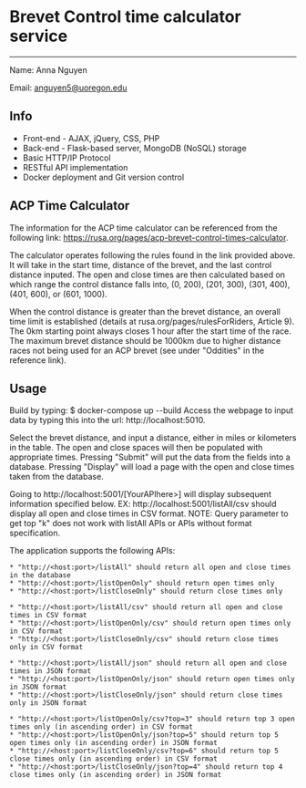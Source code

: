 # Brevet Control time calculator service
---
Name: Anna Nguyen

Email: anguyen5@uoregon.edu

## Info 

* Front-end - AJAX, jQuery, CSS, PHP
* Back-end - Flask-based server, MongoDB (NoSQL) storage
* Basic HTTP/IP Protocol
* RESTful API implementation
* Docker deployment and Git version control

## ACP Time Calculator

The information for the ACP time calculator can be referenced from the following link: https://rusa.org/pages/acp-brevet-control-times-calculator.

The calculator operates following the rules found in the link provided above. It will take in the start time, distance of the brevet, and the last control distance inputed. The open and close times are then calculated based on which range the control distance falls into, (0, 200), (201, 300), (301, 400), (401, 600), or (601, 1000).

When the control distance is greater than the brevet distance, an overall time limit is established (details at rusa.org/pages/rulesForRiders, Article 9). The 0km starting point always closes 1 hour after the start time of the race. The maximum brevet distance should be 1000km due to higher distance races not being used for an ACP brevet (see under "Oddities" in the reference link).

## Usage

Build by typing: $ docker-compose up --build
Access the webpage to input data by typing this into the url: http://localhost:5010.

Select the brevet distance, and input a distance, either in miles or kilometers in the table. The open and close spaces will then be populated with appropriate times. Pressing "Submit" will put the data from the fields into a database. Pressing "Display" will load a page with the open and close times taken from the database.

Going to http://localhost:5001/[YourAPIhere>] will display subsequent information specified below. EX: http://localhost:5001/listAll/csv should display all open and close times in CSV format. NOTE: Query parameter to get top "k" does not work with listAll APIs or APIs without format specification.

The application supports the following APIs:

    * "http://<host:port>/listAll" should return all open and close times in the database
    * "http://<host:port>/listOpenOnly" should return open times only
    * "http://<host:port>/listCloseOnly" should return close times only

    * "http://<host:port>/listAll/csv" should return all open and close times in CSV format
    * "http://<host:port>/listOpenOnly/csv" should return open times only in CSV format
    * "http://<host:port>/listCloseOnly/csv" should return close times only in CSV format

    * "http://<host:port>/listAll/json" should return all open and close times in JSON format
    * "http://<host:port>/listOpenOnly/json" should return open times only in JSON format
    * "http://<host:port>/listCloseOnly/json" should return close times only in JSON format

    * "http://<host:port>/listOpenOnly/csv?top=3" should return top 3 open times only (in ascending order) in CSV format 
    * "http://<host:port>/listOpenOnly/json?top=5" should return top 5 open times only (in ascending order) in JSON format
    * "http://<host:port>/listCloseOnly/csv?top=6" should return top 5 close times only (in ascending order) in CSV format
    * "http://<host:port>/listCloseOnly/json?top=4" should return top 4 close times only (in ascending order) in JSON format
